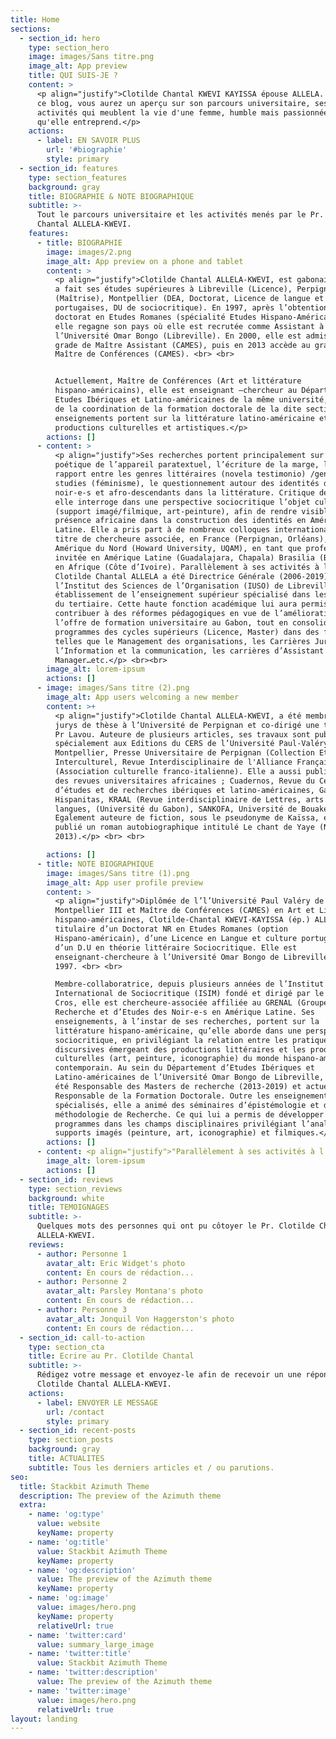 ```yaml
---
title: Home
sections:
  - section_id: hero
    type: section_hero
    image: images/Sans titre.png
    image_alt: App preview
    title: QUI SUIS-JE ?
    content: >
      <p align="justify">Clotilde Chantal KWEVI KAYISSA épouse ALLELA. A travers
      ce blog, vous aurez un aperçu sur son parcours universitaire, ses
      activités qui meublent la vie d'une femme, humble mais passionnée par ce
      qu'elle entreprend.</p>
    actions:
      - label: EN SAVOIR PLUS
        url: '#biographie'
        style: primary
  - section_id: features
    type: section_features
    background: gray
    title: BIOGRAPHIE & NOTE BIOGRAPHIQUE
    subtitle: >-
      Tout le parcours universitaire et les activités menés par le Pr. Clotilde
      Chantal ALLELA-KWEVI.
    features:
      - title: BIOGRAPHIE
        image: images/2.png
        image_alt: App preview on a phone and tablet
        content: >
          <p align="justify">Clotilde Chantal ALLELA-KWEVI, est gabonaise. Elle
          a fait ses études supérieures à Libreville (Licence), Perpignan
          (Maîtrise), Montpellier (DEA, Doctorat, Licence de langue et culture
          portugaises, DU de sociocritique). En 1997, après l’obtention de son
          doctorat en Etudes Romanes (spécialité Etudes Hispano-Américaines),
          elle regagne son pays où elle est recrutée comme Assistant à
          l’Université Omar Bongo (Libreville). En 2000, elle est admise au
          grade de Maître Assistant (CAMES), puis en 2013 accède au grade de
          Maître de Conférences (CAMES). <br> <br>


          Actuellement, Maître de Conférences (Art et littérature
          hispano-américains), elle est enseignant –chercheur au Département des
          Etudes Ibériques et Latino-américaines de la même université, chargée
          de la coordination de la formation doctorale de la dite section. Ses
          enseignements portent sur la littérature latino-américaine et les
          productions culturelles et artistiques.</p>
        actions: []
      - content: >
          <p align="justify">Ses recherches portent principalement sur la
          poétique de l’appareil paratextuel, l’écriture de la marge, la mise en
          rapport entre les genres littéraires (novela testimonio) /gender
          studies (féminisme), le questionnement autour des identités des
          noir-e-s et afro-descendants dans la littérature. Critique de l’art,
          elle interroge dans une perspective sociocritique l’objet culturel
          (support imagé/filmique, art-peinture), afin de rendre visible la
          présence africaine dans la construction des identités en Amérique
          Latine. Elle a pris part à de nombreux colloques internationaux au
          titre de chercheure associée, en France (Perpignan, Orléans), en
          Amérique du Nord (Howard University, UQAM), en tant que professeure
          invitée en Amérique Latine (Guadalajara, Chapala) Brasilia (Brésil) et
          en Afrique (Côte d’Ivoire). Parallèlement à ses activités à l’UOB,
          Clotilde Chantal ALLELA a été Directrice Générale (2006-2019) de
          l’Institut des Sciences de l’Organisation (IUSO) de Libreville, un
          établissement de l’enseignement supérieur spécialisé dans les métiers
          du tertiaire. Cette haute fonction académique lui aura permis de
          contribuer à des réformes pédagogiques en vue de l’amélioration de
          l’offre de formation universitaire au Gabon, tout en consolidant les
          programmes des cycles supérieurs (Licence, Master) dans des filières
          telles que le Management des organisations, les Carrières Juridiques,
          l’Information et la communication, les carrières d’Assistant
          Manager…etc.</p> <br><br>
        image_alt: lorem-ipsum
        actions: []
      - image: images/Sans titre (2).png
        image_alt: App users welcoming a new member
        content: >+
          <p align="justify">Clotilde Chantal ALLELA-KWEVI, a été membre des
          jurys de thèse à l’Université de Perpignan et co-dirigé une thèse avec
          Pr Lavou. Auteure de plusieurs articles, ses travaux sont publiés
          spécialement aux Editions du CERS de l’Université Paul-Valéry de
          Montpellier, Presse Universitaire de Perpignan (Collection Etudes),
          Interculturel, Revue Interdisciplinaire de l'Alliance Française
          (Association culturelle franco-italienne). Elle a aussi publié dans
          des revues universitaires africaines ; Cuadernos, Revue du Centre
          d’études et de recherches ibériques et latino-américaines, Gabonica,
          Hispanitas, KRAAL (Revue interdisciplinaire de Lettres, arts et
          langues, (Université du Gabon), SANKOFA, Université de Bouaké.
          Egalement auteure de fiction, sous le pseudonyme de Kaïssa, elle a
          publié un roman autobiographique intitulé Le chant de Yaye (Nten,
          2013).</p> <br> <br>

        actions: []
      - title: NOTE BIOGRAPHIQUE
        image: images/Sans titre (1).png
        image_alt: App user profile preview
        content: >
          <p align="justify">Diplômée de l’l’Université Paul Valéry de
          Montpellier III et Maître de Conférences (CAMES) en Art et Littérature
          hispano-américaines, Clotilde-Chantal KWEVI-KAYISSA (ép.) ALLELA est
          titulaire d’un Doctorat NR en Etudes Romanes (option
          Hispano-américain), d’une Licence en Langue et culture portugaises et
          d’un D.U en théorie littéraire Sociocritique. Elle est
          enseignant-chercheure à l’Université Omar Bongo de Libreville depuis
          1997. <br> <br>

          Membre-collaboratrice, depuis plusieurs années de l’Institut
          International de Sociocritique (ISIM) fondé et dirigé par le Pr Edmond
          Cros, elle est chercheure-associée affiliée au GRENAL (Groupe de
          Recherche et d’Etudes des Noir-e-s en Amérique Latine. Ses
          enseignements, à l’instar de ses recherches, portent sur la
          littérature hispano-américaine, qu’elle aborde dans une perspective
          sociocritique, en privilégiant la relation entre les pratiques
          discursives émergeant des productions littéraires et les productions
          culturelles (art, peinture, iconographie) du monde hispano-américain
          contemporain. Au sein du Département d’Etudes Ibériques et
          Latino-américaines de l’Université Omar Bongo de Libreville, elle a
          été Responsable des Masters de recherche (2013-2019) et actuellement
          Responsable de la Formation Doctorale. Outre les enseignements
          spécialisés, elle a animé des séminaires d’épistémologie et de
          méthodologie de Recherche. Ce qui lui a permis de développer des
          programmes dans les champs disciplinaires privilégiant l’analyse des
          supports imagés (peinture, art, iconographie) et filmiques.</p>
        actions: []
      - content: <p align="justify">"Parallèlement à ses activités à l’UOB, Clotilde Chantal ALLELA a été Directrice Générale (2006-2019) de l’Institut des Sciences de l’Organisation (IUSO) de Libreville, un établissement de l’enseignement supérieur spécialisé dans les métiers du tertiaire. Cette haute fonction académique lui aura permis de contribuer à des réformes pédagogiques en vue de l’amélioration de l’offre de formation universitaire au Gabon, tout en consolidant les programmes des cycles supérieurs Licence, Master dans des filières telles que le Management des organisations, les Carrières Juridiques, l’Information et la communication, les carrières d’Assistant Manager…etc. Auteure de plusieurs articles, ses travaux sont publiés spécialement aux Editions du CERS de l’Université Paul-Valéry de Montpellier, Presse Universitaire de Perpignan (Collection Etudes),*Interculturel*, Revue Interdisciplinaire de l'Alliance Française (Association culturelle franco-italienne). Elle a aussi publié dans des revues universitaires africaines ;*Cuadernos*, Revue du Centre d’études et de recherches ibériques et latino-américaines,\_*Gabonica*, Hispanitas,*KRAAL*(Revue interdisciplinaire de Lettres, arts et langues, (Université du Gabon), *SANKOFA*, Université de Bouaké. Egalement auteure de fiction, Clotilde-Chantal Kwevi Kayissa (Allela) a publié un roman autobiographique intitulé *Le chant de Yaye* (Nten, 2013)."</p>
        image_alt: lorem-ipsum
        actions: []
  - section_id: reviews
    type: section_reviews
    background: white
    title: TEMOIGNAGES
    subtitle: >-
      Quelques mots des personnes qui ont pu côtoyer le Pr. Clotilde Chantal
      ALLELA-KWEVI.
    reviews:
      - author: Personne 1
        avatar_alt: Eric Widget's photo
        content: En cours de rédaction...
      - author: Personne 2
        avatar_alt: Parsley Montana's photo
        content: En cours de rédaction...
      - author: Personne 3
        avatar_alt: Jonquil Von Haggerston's photo
        content: En cours de rédaction...
  - section_id: call-to-action
    type: section_cta
    title: Ecrire au Pr. Clotilde Chantal
    subtitle: >-
      Rédigez votre message et envoyez-le afin de recevoir un une réponse du Pr.
      Clotilde Chantal ALLELA-KWEVI.
    actions:
      - label: ENVOYER LE MESSAGE
        url: /contact
        style: primary
  - section_id: recent-posts
    type: section_posts
    background: gray
    title: ACTUALITES
    subtitle: Tous les derniers articles et / ou parutions.
seo:
  title: Stackbit Azimuth Theme
  description: The preview of the Azimuth theme
  extra:
    - name: 'og:type'
      value: website
      keyName: property
    - name: 'og:title'
      value: Stackbit Azimuth Theme
      keyName: property
    - name: 'og:description'
      value: The preview of the Azimuth theme
      keyName: property
    - name: 'og:image'
      value: images/hero.png
      keyName: property
      relativeUrl: true
    - name: 'twitter:card'
      value: summary_large_image
    - name: 'twitter:title'
      value: Stackbit Azimuth Theme
    - name: 'twitter:description'
      value: The preview of the Azimuth theme
    - name: 'twitter:image'
      value: images/hero.png
      relativeUrl: true
layout: landing
---
```

